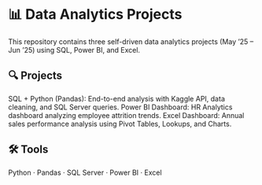 # 📊 Data Analytics Projects

This repository contains three self-driven data analytics projects (May ’25 – Jun ’25) using SQL, Power BI, and Excel.

## 🔍 Projects

SQL + Python (Pandas): End-to-end analysis with Kaggle API, data cleaning, and SQL Server queries.
Power BI Dashboard: HR Analytics dashboard analyzing employee attrition trends.
Excel Dashboard: Annual sales performance analysis using Pivot Tables, Lookups, and Charts.

## 🛠️ Tools

Python · Pandas · SQL Server · Power BI · Excel
